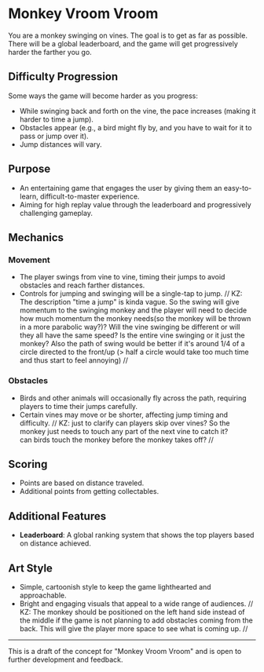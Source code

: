 # Monkey Vroom Vroom

You are a monkey swinging on vines. The goal is to get as far as possible. There will be a global leaderboard, and the game will get progressively harder the farther you go.

## Difficulty Progression

Some ways the game will become harder as you progress:
- While swinging back and forth on the vine, the pace increases (making it harder to time a jump).
- Obstacles appear (e.g., a bird might fly by, and you have to wait for it to pass or jump over it).
- Jump distances will vary.

## Purpose

- An entertaining game that engages the user by giving them an easy-to-learn, difficult-to-master experience.
- Aiming for high replay value through the leaderboard and progressively challenging gameplay.

## Mechanics

### Movement
- The player swings from vine to vine, timing their jumps to avoid obstacles and reach farther distances.
- Controls for jumping and swinging will be a single-tap to jump.
//
KZ: The description "time a jump" is kinda vague. So the swing will give momentum to the swinging monkey and the player will need to decide how much momentum the monkey needs(so the monkey will be thrown in a more parabolic way?)? Will the vine swinging be different or will they all have the same speed? Is the entire vine swinging or it just the monkey? Also the path of swing would be better if it's around 1/4 of a circle directed to the front/up (> half a circle would take too much time and thus start to feel annoying)
//

### Obstacles
- Birds and other animals will occasionally fly across the path, requiring players to time their jumps carefully.
- Certain vines may move or be shorter, affecting jump timing and difficulty.
//
KZ: 
just to clarify can players skip over vines? So the monkey just needs to touch any part of the next vine to catch it?  
can birds touch the monkey before the monkey takes off? 
//


## Scoring

- Points are based on distance traveled.
- Additional points from getting collectables.

## Additional Features

- **Leaderboard**: A global ranking system that shows the top players based on distance achieved.

## Art Style

- Simple, cartoonish style to keep the game lighthearted and approachable.
- Bright and engaging visuals that appeal to a wide range of audiences.
// 
KZ: The monkey should be positioned on the left hand side instead of the middle if the game is not planning to add obstacles coming from the back. This will give the player more space to see what is coming up. 
// 

---

This is a draft of the concept for "Monkey Vroom Vroom" and is open to further development and feedback.
